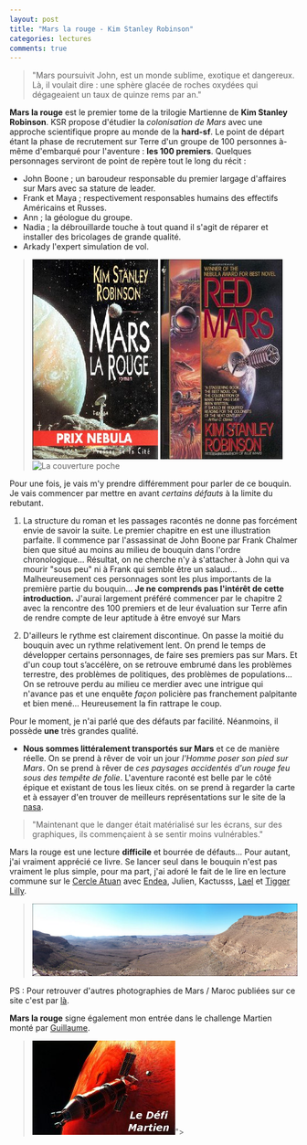 ```yaml
---
layout: post
title: "Mars la rouge - Kim Stanley Robinson"
categories: lectures
comments: true
---
```


> "Mars poursuivit John, est un monde sublime, exotique et dangereux. Là, il voulait dire : une sphère glacée de roches oxydées qui dégageaient un taux de quinze rems par an."

**Mars la rouge** est le premier tome de la trilogie Martienne de **Kim Stanley Robinson**. KSR propose d'étudier la *colonisation de Mars* avec une approche scientifique propre au monde de la **hard-sf**. Le point de départ étant la phase de recrutement sur Terre d'un groupe de 100 personnes à-même d'embarqué pour l'aventure : **les 100 premiers**. Quelques personnages serviront de point de repère tout le long du récit :

* John Boone ; un baroudeur responsable du premier largage d'affaires sur Mars avec sa stature de leader.
* Frank et Maya ; respectivement responsables humains des effectifs Américains et Russes. 
* Ann ; la géologue du groupe.
* Nadia ; la débrouillarde touche à tout quand il s'agit de réparer et installer des bricolages de grande qualité.
* Arkady l'expert simulation de vol.

> ![La couverture de PRESSES DE LA CITÉ](https://github.com/homeostasie/bouquins/raw/master/_pics/lv/robinson_kim-stanley/mr-1.jpg) ![Random House](https://github.com/homeostasie/bouquins/raw/master/_pics/lv/robinson_kim-stanley/mr-2.jpg) ![La couverture poche](/https://github.com/homeostasie/bouquins/raw/master/_pics/lv/robinson_kim-stanley/mr-3.jpg)

Pour une fois, je vais m'y prendre différemment pour parler de ce bouquin. Je vais commencer par mettre en avant *certains défauts* à la limite du rebutant. 

1. La structure du roman et les passages racontés ne donne pas forcément envie de savoir la suite. Le premier chapitre en est une illustration parfaite. Il commence par l'assassinat de John Boone par Frank Chalmer bien que situé au moins au milieu de bouquin dans l'ordre chronologique... Résultat, on ne cherche n'y à s'attacher à John qui va mourir "sous peu" ni à Frank qui semble être un salaud... Malheureusement ces personnages sont les plus importants de la première partie du bouquin... **Je ne comprends pas l'intérêt de cette introduction.** J'aurai largement préféré commencer par le chapitre 2 avec la rencontre des 100 premiers et de leur évaluation sur Terre afin de rendre compte de leur aptitude à être envoyé sur Mars

2. D'ailleurs le rythme est clairement discontinue. On passe la moitié du bouquin avec un rythme relativement lent. On prend le temps de développer certains personnages, de faire ses premiers pas sur Mars. Et d'un coup tout s’accélère, on se retrouve embrumé dans les problèmes terrestre, des problèmes de politiques, des problèmes de populations... On se retrouve perdu au milieu ce merdier avec une intrigue qui n'avance pas et une enquête *façon* policière pas franchement palpitante et bien mené... Heureusement la fin rattrape le coup.

Pour le moment, je n'ai parlé que des défauts par facilité. Néanmoins, il possède **une** très grandes qualité.

* **Nous sommes littéralement transportés sur Mars** et ce de manière réelle. On se prend à rêver de voir un jour *l'Homme poser son pied sur Mars*. On se prend à rêver de *ces paysages accidentés d'un rouge feu sous des tempête de folie*. L'aventure raconté est belle par le côté épique et existant de tous les lieux cités. on se prend à regarder la carte et à essayer d'en trouver de meilleurs représentations sur le site de la [nasa](http://marsrovers.jpl.nasa.gov/gallery/video/spirit01.html#SpiritSnapshot).

> "Maintenant que le danger était matérialisé sur les écrans, sur des graphiques, ils commençaient à se sentir moins vulnérables."

Mars la rouge est une lecture **difficile** et bourrée de défauts... Pour autant, j'ai vraiment apprécié ce livre. Se lancer seul dans le bouquin n'est pas vraiment le plus simple, pour ma part, j'ai adoré le fait de le lire en lecture commune sur le [Cercle Atuan](http://lecercle.atuan.org/index.php?board=41.0) avec [Endea](http://clairobscurendea.blogspot.com/2011/06/mars-la-rouge-de-kim-stanley-robinson.html), Julien, Kactusss, [Lael](http://chezlaventurierdesreves.over-blog.com/article-mars-la-rouge-chronique-d-un-echec-75640394-comments.html#anchorComment) et [Tigger Lilly](http://ledragongalactique.blogspot.com/2011/06/mars-la-rouge-kim-stanley-robinson.html). 

> [![Mars - Maroc](https://github.com/homeostasie/bouquins/raw/master/_pics/blog/2011/marsoc2t.jpg)](https://github.com/homeostasie/bouquins/raw/master/_pics/blog/2011/marsoc2.jpg)

PS : Pour retrouver d'autres photographies de Mars / Maroc publiées sur ce site c'est par [là](https://github.com/homeostasie/bouquins/Incoming-from-Mars/).

**Mars la rouge** signe également mon entrée dans le challenge Martien monté par [Guillaume](http://www.traqueur-stellaire.net/).

> [![Défi Martien](https://github.com/homeostasie/bouquins/raw/master/_pics/blog/2011/nw_dm.jpg)](http://chroniquesmars.wordpress.com/)">

